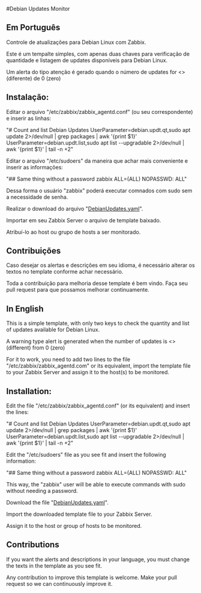 #Debian Updates Monitor

## Em Português

Controle de atualizações para Debian Linux com Zabbix.

Este é um tempalte simples, com apenas duas chaves para verificação de quantidade
e listagem de updates disponíveis para Debian Linux.

Um alerta do tipo atenção é gerado quando o número de updates for <> (diferente) de 0 (zero)


## Instalação:
Editar o arquivo "/etc/zabbix/zabbix_agentd.conf" (ou seu correspondente) e inserir as linhas:

"# Count and list Debian Updates
UserParameter=debian.updt.qt,sudo apt update 2>/dev/null | grep packages | awk '{print $1}'
UserParameter=debian.updt.list,sudo apt list --upgradable 2>/dev/null | awk '{print $1}' | tail -n +2"

Editar o arquivo "/etc/sudoers" da maneira que achar mais conveniente e inserir as informações:

"## Same thing without a password
zabbix        ALL=(ALL)       NOPASSWD: ALL"

Dessa forma o usuário "zabbix" poderá executar comnados com sudo sem a necessidade de senha.

Realizar o download do arquivo "[DebianUpdates.yaml](https://github.com/frmoronari/DebianUpdates/blob/main/DebianUpdates.yaml)".

Importar em seu Zabbix Server o arquivo de template baixado.

Atribuí-lo ao host ou grupo de hosts a ser monitorado.

## Contribuições

Caso desejar os alertas e descrições em seu idioma, é necessário alterar os textos no template conforme achar necessário.

Toda a contribuição para melhoria desse template é bem vindo.
Faça seu pull request para que possamos melhorar continuamente.

## In English

This is a simple template, with only two keys to check the quantity
and list of updates available for Debian Linux.

A warning type alert is generated when the number of updates is <> (different) from 0 (zero)

For it to work, you need to add two lines to the file "/etc/zabbix/zabbix_agentd.com"
or its equivalent, import the template file to your Zabbix Server and assign it to the
host(s) to be monitored.

## Installation:
Edit the file "/etc/zabbix/zabbix_agentd.conf" (or its equivalent) and insert the lines:

"# Count and list Debian Updates
UserParameter=debian.updt.qt,sudo apt update 2>/dev/null | grep packages | awk '{print $1}'
UserParameter=debian.updt.list,sudo apt list --upgradable 2>/dev/null | awk '{print $1}' | tail -n +2"

Edit the "/etc/sudoers" file as you see fit and insert the following information:

"## Same thing without a password
zabbix ALL=(ALL) NOPASSWD: ALL"

This way, the "zabbix" user will be able to execute commands with sudo without needing a password.

Download the file "[DebianUpdates.yaml](https://github.com/frmoronari/DebianUpdates/blob/main/DebianUpdates.yaml)".

Import the downloaded template file to your Zabbix Server.

Assign it to the host or group of hosts to be monitored.

## Contributions

If you want the alerts and descriptions in your language, you must change the texts in the template as you see fit.

Any contribution to improve this template is welcome.
Make your pull request so we can continuously improve it.
